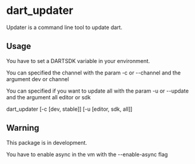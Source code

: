 # dart_updater

Updater is a command line tool to update dart.

## Usage

You have to set a DARTSDK variable in your environment.

You can specified the channel with the param -c or --channel and the argument dev or channel

You can specified if you want to update all with the param -u or --update and the argument all editor or sdk

dart_updater [-c [dev, stable]] [-u [editor, sdk, all]]

## Warning

This package is in development.

You have to enable async in the vm with the --enable-async flag